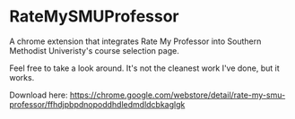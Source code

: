 # RateMySMUProfessor
A chrome extension that integrates Rate My Professor into Southern Methodist Univeristy's course selection page.

Feel free to take a look around. It's not the cleanest work I've done, but it works. 

Download here: https://chrome.google.com/webstore/detail/rate-my-smu-professor/ffhdjpbpdnopoddhdledmdldcbkaglgk
